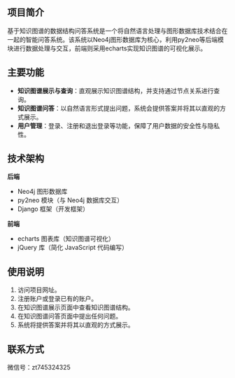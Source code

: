## 项目简介

基于知识图谱的数据结构问答系统是一个将自然语言处理与图形数据库技术结合在一起的智能问答系统。该系统以Neo4j图形数据库为核心，利用py2neo等后端模块进行数据处理与交互，前端则采用echarts实现知识图谱的可视化展示。

## 主要功能

- **知识图谱展示与查询**：直观展示知识图谱结构，并支持通过节点关系进行查询。
- **知识图谱问答**：以自然语言形式提出问题，系统会提供答案并将其以直观的方式展示。
- **用户管理**：登录、注册和退出登录等功能，保障了用户数据的安全性与隐私性。


## 技术架构

**后端**
- Neo4j 图形数据库
- py2neo 模块（与 Neo4j 数据库交互）
- Django 框架（开发框架）


**前端**
- echarts 图表库（知识图谱可视化）
- jQuery 库（简化 JavaScript 代码编写）


## 使用说明

1. 访问项目网址。
2. 注册账户或登录已有的账户。
3. 在知识图谱展示页面中查看知识图谱结构。
4. 在知识图谱问答页面中提出任何问题。
5. 系统将提供答案并将其以直观的方式展示。


## 联系方式

微信号：zt745324325